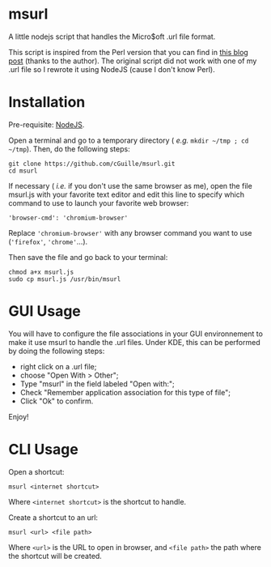 msurl
=====

A little nodejs script that handles the Micro$oft .url file format.

This script is inspired from the Perl version that you can find in [this blog post](http://ubuntugenius.wordpress.com/2009/12/09/how-to-open-url-internet-explorer-shortcuts-in-ubuntu-using-firefox/) (thanks to the author).
The original script did not work with one of my .url file so I rewrote it using NodeJS (cause I don't know Perl).

Installation
============

Pre-requisite: [NodeJS](http://nodejs.org/).

Open a terminal and go to a temporary directory ( *e.g.* `mkdir ~/tmp ; cd ~/tmp`). Then, do the following steps:

    git clone https://github.com/cGuille/msurl.git
    cd msurl

If necessary ( *i.e.* if you don't use the same browser as me), open the file msurl.js with your favorite text editor and edit this line to specify which command to use to launch your favorite web browser:

`'browser-cmd': 'chromium-browser'`

Replace `'chromium-browser'` with any browser command you want to use (`'firefox'`, `'chrome'`…).

Then save the file and go back to your terminal:

    chmod a+x msurl.js
    sudo cp msurl.js /usr/bin/msurl

GUI Usage
=========

You will have to configure the file associations in your GUI environnement to make it use msurl to handle the .url files.
Under KDE, this can be performed by doing the following steps:
  - right click on a .url file;
  - choose "Open With > Other";
  - Type "msurl" in the field labeled "Open with:";
  - Check "Remember application association for this type of file";
  - Click "Ok" to confirm.

Enjoy!

CLI Usage
=========

Open a shortcut:

    msurl <internet shortcut>
    
Where `<internet shortcut>` is the shortcut to handle.

Create a shortcut to an url:

    msurl <url> <file path>
    
Where `<url>` is the URL to open in browser, and `<file path>` the path where the shortcut will be created.

